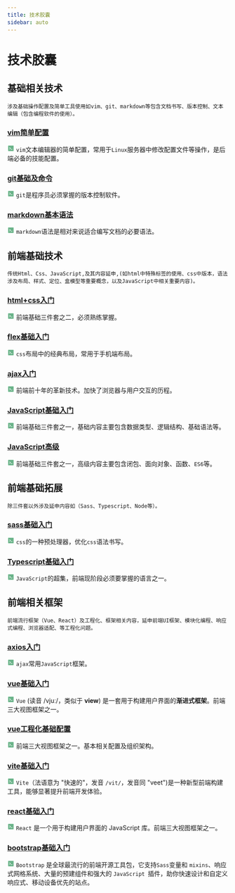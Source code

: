 ```yaml
---
title: 技术胶囊
sidebar: auto
---
```


# 技术胶囊

## 基础相关技术

`涉及基础操作配置及简单工具使用如vim、git、markdown等包含文档书写、版本控制、文本编辑（包含编程软件的使用）。`

###  [vim简单配置](vim简单配置.md)

![code](../.vuepress/public/code.png) `vim`文本编辑器的简单配置，常用于`Linux`服务器中修改配置文件等操作，是后端必备的技能配置。

### [git基础及命令](git基础及命令.md)

![code](../.vuepress/public/code.png) `git`是程序员必须掌握的版本控制软件。

### [markdown基本语法](markdown基本语法.md)

![code](../.vuepress/public/code.png) `markdown`语法是相对来说适合编写文档的必要语法。

## 前端基础技术

`传统Html、Css、JavaScript,及其内容延申,(如html中特殊标签的使用、css中版本，语法涉及布局、样式、定位、盒模型等重要概念，以及JavaScript中相关重要内容)。`

### [html+css入门](html+css入门.md)

![code](../.vuepress/public/code.png) 前端基础三件套之二，必须熟练掌握。

### [flex基础入门](flex基础入门.md)

![code](../.vuepress/public/code.png) `css`布局中的经典布局，常用于手机端布局。

### [ajax入门](ajax入门.md)

![code](../.vuepress/public/code.png) 前端前十年的革新技术。加快了浏览器与用户交互的历程。

### [JavaScript基础入门](JavaScript基础入门.md)

![code](../.vuepress/public/code.png) 前端基础三件套之一，基础内容主要包含数据类型、逻辑结构、基础语法等。

### [JavaScript高级](JavaScript高级.md)

![code](../.vuepress/public/code.png) 前端基础三件套之一，高级内容主要包含闭包、面向对象、函数、`ES6`等。

## 前端基础拓展

`除三件套以外涉及延申内容如（Sass、Typescript、Node等）。`

### [sass基础入门](sass基础入门.md)

![code](../.vuepress/public/code.png) `css`的一种预处理器，优化`css`语法书写。

### [Typescript基础入门](typescript基础入门.md)

![code](../.vuepress/public/code.png) `JavaScript`的超集，前端现阶段必须要掌握的语言之一。

## 前端相关框架

`前端流行框架（Vue、React）及工程化、框架相关内容，延申前端UI框架、模块化编程、响应式编程、浏览器适配、等工程化问题。`

###  [axios入门](axios入门.md)

![code](../.vuepress/public/code.png) `ajax`常用`JavaScript`框架。

###  [vue基础入门](vue基础入门.md)

![code](../.vuepress/public/code.png) `Vue` (读音 /vjuː/，类似于 **view**) 是一套用于构建用户界面的**渐进式框架**。前端三大视图框架之一。

###  [vue工程化基础配置](vue工程化基础配置.md)

![code](../.vuepress/public/code.png) 前端三大视图框架之一。基本相关配置及组织架构。

###  [vite基础入门](vite基础入门.md)

![code](../.vuepress/public/code.png) `Vite`（法语意为 "快速的"，发音 `/vit/`，发音同 "veet")是一种新型前端构建工具，能够显著提升前端开发体验。

###  [react基础入门](react基础入门.md)

![code](../.vuepress/public/code.png) `React` 是一个用于构建用户界面的 JavaScript 库。前端三大视图框架之一。

###  [bootstrap基础入门](bootstrap基础入门.md)

![code](../.vuepress/public/code.png) `Bootstrap` 是全球最流行的前端开源工具包，它支持` Sass `变量和 `mixins`、响应式网格系统、大量的预建组件和强大的 `JavaScript `插件，助你快速设计和自定义响应式、移动设备优先的站点。

